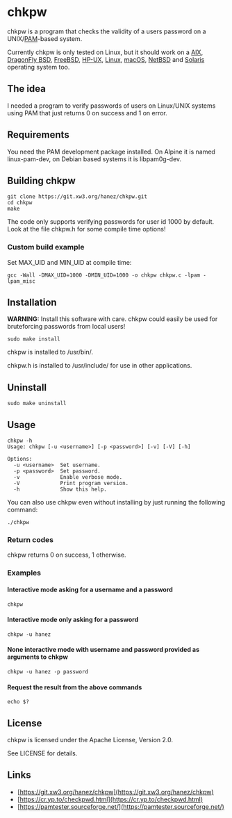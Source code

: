 # chkpw

chkpw is a program that checks the validity of a users password on a UNIX/[PAM](https://en.wikipedia.org/wiki/Pluggable_Authentication_Module)-based system.

Currently chkpw is only tested on Linux, but it should work on a [AIX](https://en.wikipedia.org/wiki/IBM_AIX), [DragonFly BSD](https://www.dragonflybsd.org/), [FreeBSD](https://www.freebsd.org/), [HP-UX](https://en.wikipedia.org/wiki/HP-UX), [Linux](https://kernel.org/), [macOS](https://en.wikipedia.org/wiki/MacOS), [NetBSD](https://netbsd.org/) and [Solaris](https://en.wikipedia.org/wiki/Oracle_Solaris) operating system too.

## The idea

I needed a program to verify passwords of users on Linux/UNIX systems using PAM that just returns 0 on success and 1 on error.

## Requirements

You need the PAM development package installed. On Alpine it is named linux-pam-dev, on Debian based systems it is libpam0g-dev.

## Building chkpw

```
git clone https://git.xw3.org/hanez/chkpw.git
cd chkpw
make
```

The code only supports verifying passwords for user id 1000 by default. Look at the file chkpw.h for some compile time options!

### Custom build example

Set MAX_UID and MIN_UID at compile time:

```
gcc -Wall -DMAX_UID=1000 -DMIN_UID=1000 -o chkpw chkpw.c -lpam -lpam_misc
```

## Installation

**WARNING:** Install this software with care. chkpw could easily be used for bruteforcing passwords from local users!

```
sudo make install
```

chkpw is installed to /usr/bin/.

chkpw.h is installed to /usr/include/ for use in other applications.

## Uninstall

```
sudo make uninstall
```

## Usage

```
chkpw -h
Usage: chkpw [-u <username>] [-p <password>] [-v] [-V] [-h]

Options:
  -u <username>  Set username.
  -p <password>  Set password.
  -v             Enable verbose mode.
  -V             Print program version.
  -h             Show this help.
```

You can also use chkpw even without installing by just running the following command:

```
./chkpw
```

### Return codes

chkpw returns 0 on success, 1 otherwise.

### Examples


#### Interactive mode asking for a username and a password

```
chkpw
```

#### Interactive mode only asking for a password

```
chkpw -u hanez
```

#### None interactive mode with username and password provided as arguments to chkpw

```
chkpw -u hanez -p password
```

#### Request the result from the above commands

```
echo $?
```

## License

chkpw is licensed under the Apache License, Version 2.0.

See LICENSE for details.

## Links

 - [https://git.xw3.org/hanez/chkpw](https://git.xw3.org/hanez/chkpw)
 - [https://cr.yp.to/checkpwd.html](https://cr.yp.to/checkpwd.html)
 - [https://pamtester.sourceforge.net/](https://pamtester.sourceforge.net/)

